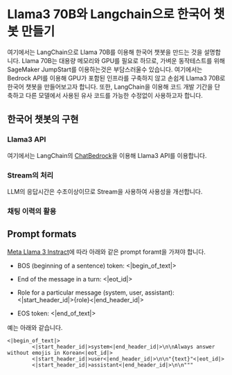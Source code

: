 # Llama3 70B와 Langchain으로 한국어 챗봇 만들기

여기에서는 LangChain으로 Llama 70B를 이용해 한국어 챗봇을 만드는 것을 설명합니다. Llama 70B는 대용량 메모리와 GPU를 필요로 하므로, 가벼운 동작테스트를 위해 SageMaker JumpStart를 이용하는것은 부담스러울수 있습니다. 여기에서는 Bedrock API를 이용해 GPU가 포함된 인프라를 구축하지 않고 손쉽게 Llama3 70B로 한국어 챗봇을 만들어보고자 합니다. 또한, LangChain을 이용해 코드 개발 기간을 단축하고 다른 모델에서 사용된 유사 코드를 가능한 수정없이 사용하고자 합니다. 

## 한국어 챗봇의 구현

### Llama3 API

여기에서는 LangChain의 [ChatBedrock](https://python.langchain.com/docs/integrations/chat/bedrock/)을 이용해 Llama3 API를 이용합니다. 

### Stream의 처리

LLM의 응답시간은 수초이상이므로 Stream을 사용하여 사용성을 개선합니다. 


### 채팅 이력의 활용



## Prompt formats

[Meta Llama 3 Instract](https://llama.meta.com/docs/model-cards-and-prompt-formats/meta-llama-3/#special-tokens-used-with-meta-llama-3)에 따라 아래와 같은 prompt foramt을 가져야 합니다.

- BOS (beginning of a sentence) token: <|begin_of_text|>

- End of the message in a turn: <|eot_id|>

- Role for a particular message (system, user, assistant): <|start_header_id|>{role}<|end_header_id|>

- EOS token: <|end_of_text|>


예는 아래와 같습니다.

```text
<|begin_of_text|>
        <|start_header_id|>system<|end_header_id|>\n\nAlways answer without emojis in Korean<|eot_id|>
        <|start_header_id|>user<|end_header_id|>\n\n"{text}"<|eot_id|>
        <|start_header_id|>assistant<|end_header_id|>\n\n"""
```
